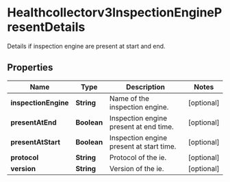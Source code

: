 

# Healthcollectorv3InspectionEnginePresentDetails

Details if inspection engine are present at start and end.

## Properties

| Name | Type | Description | Notes |
|------------ | ------------- | ------------- | -------------|
|**inspectionEngine** | **String** | Name of the inspection engine. |  [optional] |
|**presentAtEnd** | **Boolean** | Inspection engine present at end time. |  [optional] |
|**presentAtStart** | **Boolean** | Inspection engine present at start time. |  [optional] |
|**protocol** | **String** | Protocol of the ie. |  [optional] |
|**version** | **String** | Version of the ie. |  [optional] |



